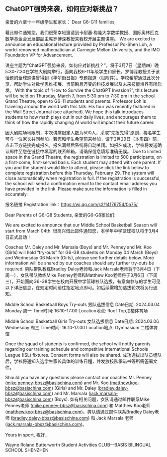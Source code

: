 ## ChatGPT强势来袭，如何应对新挑战？
亲爱的六至十一年级学生和家长：
Dear G6-G11 families,

藉此邮件通知您，我们很荣幸地邀请到卡耐基·梅隆大学数学教授、国际奥林匹克数学基金会发展部副主席罗博深教授来我校开展主题讲座。
We are excited to announce an educational lecture provided by Professor Po-Shen Loh, a world-renowned mathematician at Carnegie Mellon University, and the IMO Foundation VP for Advancement. 

讲座主题为“ChatGPT强势来袭，如何应对新挑战？”，将于3月7日（星期四）晚5:30-7:30在学校大剧院举行，面向我校6-11年级学生和家长。罗博深教授关于该话题的全球巡讲曾得到《华尔街日报》专题报道（见附件）。学校希望通过此次分享，帮助学生对数学思维拓展、当前瞬息万变的科技发展以及未来技能培养有所启发。
With the topic of “How to Survive the ChatGPT Invasion?”, this lecture will be held on Thursday, March 7, from 5:30 pm to 7:30 pm in the school Grand Theatre, open to G6-11 students and parents. Professor Loh is traveling around the world with this talk. His tour was recently featured in the Wall Street Journal (see attached). We hope this talk introduces students to how math plays out in our daily lives, and encourages them to think of how the rapidly changing AI world will impact their future career.

因大剧院场地限制，本次讲座限定人数为500人，采取“先报先得”原则，每名学生可与一位家长共同参加。若您和学生希望前来参加，请于2月29日（本周四）前，点击下方链接完成报名，报名满额后系统将自动关闭。如报名成功，学校将发送确认邮件至您在链接中填写的联系邮箱，请确保信息填写准确无误。
Due to limited space in the Grand Theatre, the registration is limited to 500 participants, on a first-come, first-served basis. Each student may attend with one parent. If you and the student would like to attend, please click the link below to complete registration before this Thursday, February 29. The system will close automatically when registration is full. If the registration is successful, the school will send a confirmation email to the contact email address you have provided in the link. Please make sure the information is filled in accurately.

报名链接 Registration link：https://wj.qq.com/s2/14176754/0a75/



Dear Parents of G6-G8 Students,
亲爱的G6-G8家长们:

We are excited to announce that our Middle School Basketball Season will start from March 04th.
很高兴借此邮件通知您，本学年中学篮球校队将于3月4日正式启动！ 

Coaches Mr. Daley and Mr. Marsala (Boys) and Mr. Penney and Mr. Koo (Girls) will hold “try-outs” for G6-G8 students on Monday 04 March (Boys) and Wednesday 06 March (Girls), please see further details below. More information will be shared by our coaches should any further try-outs be required.
男队带队教练Bradley Daley老师和Jack Marsala老师将于3月4日（下周一），女队带队教练Mike Penney老师和Matthew Koo老师将于3月6日（下周三），开始面向G6-G8学生在校内开展中学篮球校队选拔，有意向参与的学生可见以下详细信息，在规定时间前往指定地点即可。如后续需增加选拔轮次将另行通知。

Middle School Basketball Boys Try-outs 男队选拔信息
Date日期: 2024.03.04 Monday 周一
Time时间: 16:10-17:00
Location地点: Roof Top顶楼体育场

Middle School Basketball Girls Try-outs 女队选拔信息
Date日期: 2024.03.06 Wednesday 周三
Time时间: 16:10-17:00
Location地点: Gymnasium 二楼体育馆

Once the squad of students is confirmed, the school will notify parents regarding our training schedule and competitive International Schools League (ISL) fixtures. Consent forms will also be shared.
成功选拔出队员组队后，学校将通知入选学生家长具体的训练日程，并发放校队承诺书等所需签署文件。

Should you have any questions please contact our coaches Mr. Penney  (mike.penney-bbsz@basischina.com) and Mr. Koo (matthew.koo-bbsz@basischina.com) (Girls) and Mr. Daley  (bradley.daley-bbsz@basischina.com) and Mr. Marsala (jack.marsala-bbsz@basischina.com) (Boys).
如有相关问题，女队请通过邮件联系Mike Penney老师 (mike.penney-bbsz@basischina.com) 和 Matthew Koo老师 (matthew.koo-bbsz@basischina.com)。男队请通过邮件联系Bradley Daley老师 (bradley.daley-bbsz@basischina.com) 和 Jack Marsala 老师 (jack.marsala-bbsz@basischina.com)。

Yours in sport,
祝好，

Wayne Roland Butterworth
Student Activities
CLUB—BASIS BILINGUAL SCHOOL SHENZHEN